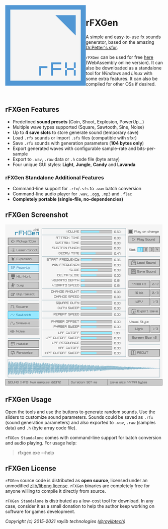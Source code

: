 <img align="left" src="logo/rfxgen_256x256.png" width=256>

# rFXGen
A simple and easy-to-use fx sounds generator, based on the amazing [Dr.Petter's sfxr](http://www.drpetter.se/project_sfxr.html).

`rFXGen` can be used for free [here](https://raylibtech.itch.io/rfxgen) (WebAssembly online version). It can also be downloaded as a standalone tool for _Windows_ and _Linux_ with some extra features. It can also be compiled for other OSs if desired.

<br>

## rFXGen Features

 - Predefined **sound presets** (Coin, Shoot, Explosion, PowerUp...)
 - Multiple wave types supported (Square, Sawtooth, Sine, Noise)
 - Up to **4 save slots** to store generate sound (temporary save)
 - Load `.rfx` sounds or import `.sfs` files (compatible with sfxr)
 - Save `.rfx` sounds with generation parameters (**104 bytes only**)
 - Export generated waves with configurable sample-rate and bits-per-sample
 - Export to `.wav`, `.raw` data or `.h` code file (byte array)
 - Four unique GUI styles: **Light**, **Jungle**, **Candy** and **Lavanda**
 
### rFXGen Standalone Additional Features

 - Command-line support for `.rfx`/`.sfs` to `.wav` batch conversion
 - Command-line audio player for `.wav`, `.ogg`, `.mp3` and `.flac`
 - **Completely portable (single-file, no-dependencies)**

## rFXGen Screenshot

![rFXGen light interface](screenshots/rfxgen_v200_light_shot01.png)
 
## rFXGen Usage

Open the tools and use the buttons to generate random sounds. Use the sliders to customize sound parameters.
Sounds could be saved as `.rfx` (sound generation parameters) and also exported to `.wav`, `.raw` (samples data) and `.h` (byte array code file). 

`rFXGen Standalone` comes with command-line support for batch conversion and audio playing. For usage help:

 > rfxgen.exe --help

## rFXGen License

`rFXGen` source code is distributed as **open source**, licensed under an unmodified [zlib/libpng license](LICENSE). `rFXGen` binaries are completely free for anyone willing to compile it directly from source.

`rFXGen Standalone` is distributed as a low-cost tool for download. In any case, consider it as a small donation to help the author keep working on software for games development.

*Copyright (c) 2015-2021 raylib technologies ([@raylibtech](https://twitter.com/raylibtech))*
